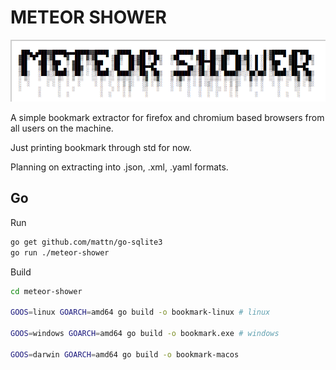 # METEOR SHOWER

![My Meteor Shower Logo](img/meteor-shower.png)                                      

A simple bookmark extractor for firefox and chromium based browsers from all users on the machine.

Just printing bookmark through std for now.

Planning on extracting into .json, .xml, .yaml formats.

## Go
Run

```bash
go get github.com/mattn/go-sqlite3
go run ./meteor-shower
```

Build

```bash
cd meteor-shower

GOOS=linux GOARCH=amd64 go build -o bookmark-linux # linux

GOOS=windows GOARCH=amd64 go build -o bookmark.exe # windows

GOOS=darwin GOARCH=amd64 go build -o bookmark-macos
```

